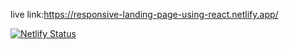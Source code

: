 live link:https://responsive-landing-page-using-react.netlify.app/


[![Netlify Status](https://api.netlify.com/api/v1/badges/c79d63f4-3a8d-4870-9aad-eb6517e9347e/deploy-status)](https://app.netlify.com/sites/thriving-salmiakki-6c8d93/deploys)
